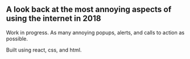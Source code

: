 ## A look back at the most annoying aspects of using the internet in 2018
Work in progress. 
As many annoying popups, alerts, and calls to action as possible.

Built using react, css, and html. 

